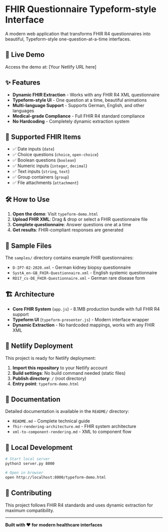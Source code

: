 # FHIR Questionnaire Typeform-style Interface

A modern web application that transforms FHIR R4 questionnaires into beautiful, Typeform-style one-question-at-a-time interfaces.

## 🚀 Live Demo

Access the demo at: [Your Netlify URL here]

## ✨ Features

- **Dynamic FHIR Extraction** - Works with any FHIR R4 XML questionnaire
- **Typeform-style UI** - One question at a time, beautiful animations
- **Multi-language Support** - Supports German, English, and other languages
- **Medical-grade Compliance** - Full FHIR R4 standard compliance
- **No Hardcoding** - Completely dynamic extraction system

## 🏥 Supported FHIR Items

- ✅ Date inputs (`date`)
- ✅ Choice questions (`choice`, `open-choice`) 
- ✅ Boolean questions (`boolean`)
- ✅ Numeric inputs (`integer`, `decimal`)
- ✅ Text inputs (`string`, `text`)
- ✅ Group containers (`group`)
- ✅ File attachments (`attachment`)

## 🛠️ How to Use

1. **Open the demo**: Visit `typeform-demo.html`
2. **Upload FHIR XML**: Drag & drop or select a FHIR questionnaire file
3. **Complete questionnaire**: Answer questions one at a time
4. **Get results**: FHIR-compliant responses are generated

## 📁 Sample Files

The `samples/` directory contains example FHIR questionnaires:

- `D-IP7-02-2020.xml` - German kidney biopsy questionnaire
- `SystA_en-GB_FHIR-Questionnaire.xml` - English systemic questionnaire  
- `RD17_cs-DE_FHIR-Questionnaire.xml` - German rare disease form

## 🏗️ Architecture

- **Core FHIR System** (`app.js`) - 8.1MB production bundle with full FHIR R4 support
- **Typeform UI** (`typeform-presenter.js`) - Modern interface wrapper
- **Dynamic Extraction** - No hardcoded mappings, works with any FHIR XML

## 🚀 Netlify Deployment

This project is ready for Netlify deployment:

1. **Import this repository** to your Netlify account
2. **Build settings**: No build command needed (static files)
3. **Publish directory**: `/` (root directory)
4. **Entry point**: `typeform-demo.html`

## 📖 Documentation

Detailed documentation is available in the `README/` directory:

- `README.md` - Complete technical guide
- `fhir-rendering-architecture.md` - FHIR system architecture
- `xml-to-component-rendering.md` - XML to component flow

## 🔧 Local Development

```bash
# Start local server
python3 server.py 8000

# Open in browser
open http://localhost:8000/typeform-demo.html
```

## 🤝 Contributing

This project follows FHIR R4 standards and uses dynamic extraction for maximum compatibility.

---

**Built with ❤️ for modern healthcare interfaces**